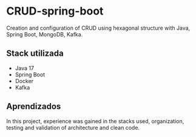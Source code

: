 # CRUD-spring-boot
 Creation and configuration of CRUD using hexagonal structure with Java, Spring Boot, MongoDB, Kafka.
 
## Stack utilizada
* Java 17
* Spring Boot
* Docker
* Kafka

## Aprendizados

In this project, experience was gained in the stacks used, organization, testing and validation of architecture and clean code.